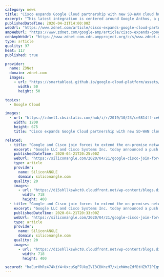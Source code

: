 ```yaml
---
category: news
title: "Cisco expands Google Cloud partnership with new SD-WAN cloud hub"
excerpt: "This latest integration is centered around Google Anthos, a platform launched last year for managing applications on premise or in any cloud environment. By tightly integrating Cisco SD-WAN services with Google Cloud and Anthos, the companies said they can offer a new turnkey, multicloud networking fabric called the Cisco SD-WAN Cloud Hub ..."
publishedDateTime: 2020-04-21T14:00:00Z
webUrl: "https://www.zdnet.com/article/cisco-expands-google-cloud-partnership-with-new-sd-wan-cloud-hub/"
ampWebUrl: "https://www.zdnet.com/google-amp/article/cisco-expands-google-cloud-partnership-with-new-sd-wan-cloud-hub/"
cdnAmpWebUrl: "https://www-zdnet-com.cdn.ampproject.org/c/s/www.zdnet.com/google-amp/article/cisco-expands-google-cloud-partnership-with-new-sd-wan-cloud-hub/"
type: article
quality: 97
heat: 117
published: true

provider:
  name: ZDNet
  domain: zdnet.com
  images:
    - url: "https://smartableai.github.io/google-cloud-platform/assets/images/organizations/zdnet.com-50x50.jpg"
      width: 50
      height: 50

topics:
  - Google Cloud

images:
  - url: "https://zdnet1.cbsistatic.com/hub/i/r/2019/10/23/ce6814ff-ce69-44ef-b6a8-89993fd7e787/thumbnail/1200x675/90a7834e7d694a76c76eaaced038ebe8/istock-1092964846.jpg"
    width: 1200
    height: 675
    title: "Cisco expands Google Cloud partnership with new SD-WAN cloud hub"

related:
  - title: "Google and Cisco join forces to extend the on-premise network to the cloud"
    excerpt: "Google LLC and Cisco Systems Inc. today announced a push to build broad new integrations between their products that will give enterprises the ability to centrally manage on-premises and public cloud networks. The product integrations will be delivered in the form of an offering dubbed Cisco SD-WAN Cloud Hub with Google Cloud, the companies said."
    publishedDateTime: 2020-04-21T20:25:00Z
    webUrl: "https://siliconangle.com/2020/04/21/google-cisco-join-forces-extend-premise-network-cloud/"
    type: article
    provider:
      name: SiliconANGLE
      domain: siliconangle.com
    quality: 20
    images:
      - url: "https://d15shllkswkct0.cloudfront.net/wp-content/blogs.dir/1/files/2020/04/google-cisco-1.png"
        width: 718
        height: 400
  - title: "Google and Cisco join forces to extend the on-premises network to the cloud"
    excerpt: "Google LLC and Cisco Systems Inc. today announced a push to build broad new integrations between their products that will give enterprises the ability to manage on-premises and public cloud network centrally. The product integrations will be delivered in the form of an offering dubbed Cisco SD-WAN Cloud Hub with Google Cloud. Cisco and Google ..."
    publishedDateTime: 2020-04-21T20:33:00Z
    webUrl: "https://siliconangle.com/2020/04/21/google-cisco-join-forces-extend-premises-network-cloud/"
    type: article
    provider:
      name: SiliconANGLE
      domain: siliconangle.com
    quality: 20
    images:
      - url: "https://d15shllkswkct0.cloudfront.net/wp-content/blogs.dir/1/files/2020/04/google-cisco-1.png"
        width: 718
        height: 400

secured: "haEur0hRz474kiY4+UxcuSgP7UkyIVI3CBKnzM7/xLxhWmeZdfBtHZh7IPIgyXxyRiN1lpsYcIyhlsEHyhi7w8RnX8P28zaIsXzuJ6eAHLYHkjfOHaAtaQH0MIyke8EZWWt6FYXN+4zmgDbsvdL15bVoCwk2ZStqEZX5EjDA/VXo/OF0mYk+k7w/UhWETdQTZ4PWYG2pj1mhhGxzSxvtezTixnDKZbz2k54XTzbwz7Xgf6eUoSJey91ZH2YVdjqTkLI2OJsNsU/sW+Czh3HCDG/NriU1gfy3ddQooyRSWpaB0cfn7Hn8B4q5Bl/TqPaS8QGPNtUclcEGQ7tddt1w1NaUdogUkcb6Vl26XoPSlstTagvKTcdA/jXQRAZdFaVK16o2vTVTa0WyheUdVh6b+X6FGcq+MIUDIfrFj3VtAggOT3Q9Nt4X8Tcehy2L13FhOe/i942erHutg1MZuxoyTVzMbzZelV2wxxoeaSNy+jc=;NuISqWlXdpqYucAoQquY+A=="
---
```



